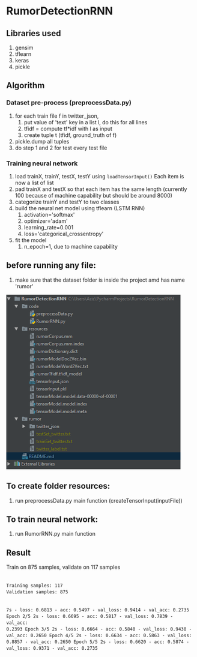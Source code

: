 # RumorDetectionRNN

## Libraries used

1. gensim
2. tflearn
3. keras
4. pickle

## Algorithm

### Dataset pre-process (preprocessData.py)

1. for each train file f in twitter_json, 
    1. put value of 'text' key in a list l, do this for all lines
    2. tfidf = compute tf*idf with l as input
    3. create tuple t (tfidf, ground_truth of f)
2. pickle.dump all tuples
3. do step 1 and 2 for test every test file

### Training neural network

1. load trainX, trainY, testX, testY using <code>loadTensorInput()</code> Each item is now a list of list
2. pad trainX and testX so that each item has the same length (currently 100 because of machine capability but should be around 8000)  
3. categorize trainY and testY to two classes
4. build the neural net model using tflearn (LSTM RNN)
    1. activation='softmax'
    2. optimizer='adam'
    3. learning_rate=0.001
    4. loss='categorical_crossentropy'
5. fit the model
    1. n_epoch=1, due to machine capability

## before running any file:

1. make sure that the dataset folder is inside the project amd has name 'rumor'

![alt tag](images/sampleFileStructure.PNG)

## To create folder resources:

1. run preprocessData.py main function (createTensorInput(inputFile))


## To train neural network:

1. run RumorRNN.py main function 



## Result

Train on 875 samples, validate on 117 samples

<code>
Training samples: 117  
Validation samples: 875  

7s - loss: 0.6813 - acc: 0.5497 - val_loss: 0.9414 - val_acc: 0.2735
Epoch 2/5
2s - loss: 0.6695 - acc: 0.5817 - val_loss: 0.7839 - val_acc: 0.2393
Epoch 3/5
2s - loss: 0.6664 - acc: 0.5840 - val_loss: 0.9430 - val_acc: 0.2650
Epoch 4/5
2s - loss: 0.6634 - acc: 0.5863 - val_loss: 0.8857 - val_acc: 0.2650
Epoch 5/5
2s - loss: 0.6620 - acc: 0.5874 - val_loss: 0.9371 - val_acc: 0.2735
</code>
